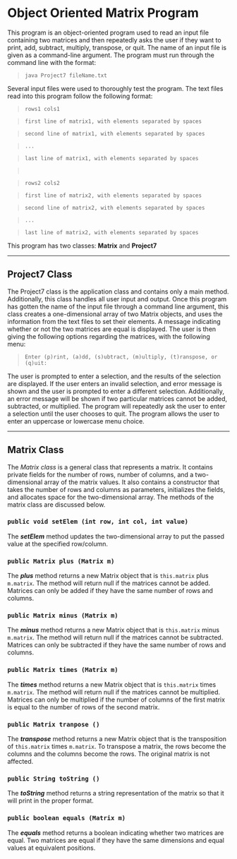 # Object Oriented Matrix Program
This program is an object-oriented program used to read an input file containing two matrices and then repeatedly asks the user if they want to print, add, subtract, multiply, transpose, or quit. The name of an input file is given as a command-line argument. The program must run through the command line with the format: 
> `java Project7 fileName.txt`

Several input files were used to thoroughly test the program. The text files read into this program follow the following format:

> `rows1 cols1`

> `first line of matrix1, with elements separated by spaces`

> `second line of matrix1, with elements separated by spaces`

> `...`

> `last line of matrix1, with elements separated by spaces`

> `                                                       `


> `rows2 cols2`

> `first line of matrix2, with elements separated by spaces`

> `second line of matrix2, with elements separated by spaces`

> `...`

> `last line of matrix2, with elements separated by spaces`

This program has two classes: **Matrix** and **Project7**

***

## Project7 Class

The Project7 class is the application class and contains only a main method. Additionally, this class handles all user input and output. Once this program has gotten the name of the input file through a command line argument, this class creates a one-dimensional array of two Matrix objects, and uses the information from the text files to set their elements. A message indicating whether or not the two matrices are equal is displayed. The user is then giving the following options regarding the matrices, with the following menu: 

> `Enter (p)rint, (a)dd, (s)ubtract, (m)ultiply, (t)ranspose, or (q)uit:`

The user is prompted to enter a selection, and the results of the selection are displayed. If the user enters an invalid selection, and error message is shown and the user is prompted to enter a different selection. Additionally, an error message will be shown if two particular matrices cannot be added, subtracted, or multiplied. The program will repeatedly ask the user to enter a selection until the user chooses to quit. The program allows the user to enter an uppercase or lowercase menu choice. 

***

## Matrix Class

The _Matrix class_ is a general class that represents a matrix. It contains private fields for the number of rows, number of columns, and a two-dimensional array of the matrix values. It also contains a constructor that takes the number of rows and columns as parameters, initializes the fields, and allocates space for the two-dimensional array. The methods of the matrix class are discussed below. 

### `public void setElem (int row, int col, int value)`
The **_setElem_** method updates the two-dimensional array to put the passed value at the specified row/column.

### `public Matrix plus (Matrix m)`
The **_plus_** method returns a new Matrix object that is `this.matrix` plus `m.matrix`. The method will return null if the matrices cannot be added. Matrices can only be added if they have the same number of rows and columns. 

### `public Matrix minus (Matrix m)`
The **_minus_** method returns a new Matrix object that is `this.matrix` minus `m.matrix`. The method will return null if the matrices cannot be subtracted. Matrices can only be subtracted if they have the same number of rows and columns. 

### `public Matrix times (Matrix m)`
The **_times_** method returns a new Matrix object that is `this.matrix` times `m.matrix`. The method will return null if the matrices cannot be multiplied. Matrices can only be multiplied if the number of columns of the first matrix is equal to the number of rows of the second matrix.

### `public Matrix tranpose ()`
The **_transpose_** method returns a new Matrix object that is the transposition of `this.matrix` times `m.matrix`. To transpose a matrix, the rows become the columns and the columns become the rows. The original matrix is not affected.

### `public String toString ()`
The **_toString_** method returns a string representation of the matrix so that it will print in the proper format.

### `public boolean equals (Matrix m)`
The **_equals_** method returns a boolean indicating whether two matrices are equal. Two matrices are equal if they have the same dimensions and equal values at equivalent positions. 
